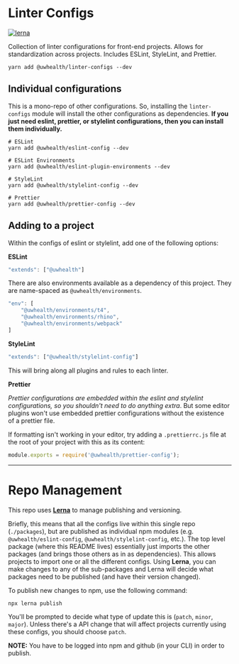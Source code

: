 # Linter Configs

[![lerna](https://img.shields.io/badge/maintained%20with-lerna-cc00ff.svg)](https://lernajs.io/)

Collection of linter configurations for front-end projects. Allows for standardization across projects.
Includes ESLint, StyleLint, and Prettier.

```cli
yarn add @uwhealth/linter-configs --dev
```

## Individual configurations
This is a mono-repo of other configurations. So, installing the `linter-configs` module will install the other configurations as dependencies.
**If you just need eslint, prettier, or stylelint configurations, then you can install them individually.**

```cli
# ESLint
yarn add @uwhealth/eslint-config --dev
```
```cli
# ESLint Environments
yarn add @uwhealth/eslint-plugin-environments --dev
```
```cli
# StyleLint
yarn add @uwhealth/stylelint-config --dev
```
```cli
# Prettier
yarn add @uwhealth/prettier-config --dev
```

## Adding to a project

Within the configs of eslint or stylelint, add one of the following options:

**ESLint**
```js
"extends": ["@uwhealth"]
```

There are also environments available as a dependency of this project. They are name-spaced as `@uwhealth/environments`.
```js
"env": [
    "@uwhealth/environments/t4",
    "@uwhealth/environments/rhino",
    "@uwhealth/environments/webpack"
]
```

**StyleLint**
```js
"extends": ["@uwhealth/stylelint-config"]
```

This will bring along all plugins and rules to each linter.

**Prettier**

_Prettier configurations are embedded within the eslint and stylelint configurations, so you shouldn't need to do anything extra_.
But some editor plugins won't use embedded prettier configurations without the existence of a prettier file.

If formatting isn't working in your editor, try adding a `.prettierrc.js` file at the root of your project with this as its content:
```js
module.exports = require('@uwhealth/prettier-config');
```

---

# Repo Management

This repo uses **[Lerna](https://github.com/lerna/lerna)** to manage publishing and versioning.

Briefly, this means that all the configs live within this single repo (`./packages`), but are published as individual npm modules (e.g. `@uwhealth/eslint-config`, `@uwhealth/stylelint-config`, etc.).
The top level package (where this README lives) essentially just imports the other packages (and brings those others as in as dependencies). This allows projects to import one or all the different configs.
Using **Lerna**, you can make changes to any of the sub-packages and Lerna will decide what packages need to be published (and have their version changed).   

To publish new changes to npm, use the following command:

```cli
npx lerna publish
```

You'll be prompted to decide what type of update this is (`patch`, `minor`, `major`). Unless there's a API change that will affect projects currently using these configs, you should choose `patch`.

**NOTE:** You have to be logged into npm and github (in your CLI) in order to publish.
